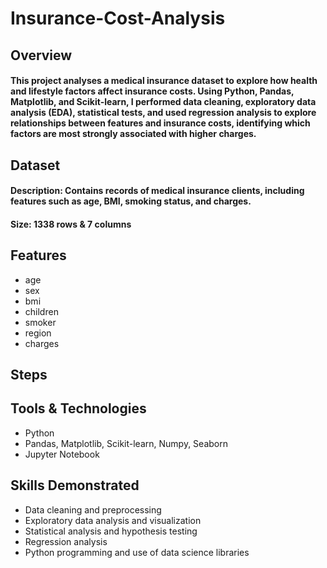 # Insurance-Cost-Analysis
## Overview
#### This project analyses a medical insurance dataset to explore how health and lifestyle factors affect insurance costs. Using Python, Pandas, Matplotlib, and Scikit-learn, I performed data cleaning, exploratory data analysis (EDA), statistical tests, and used regression analysis to explore relationships between features and insurance costs, identifying which factors are most strongly associated with higher charges.


## Dataset
#### Description: Contains records of medical insurance clients, including features such as age, BMI, smoking status, and charges.
#### Size: 1338 rows & 7 columns

## Features
- age
- sex
- bmi
- children
- smoker
- region
- charges


## Steps
 

## Tools & Technologies
- Python
- Pandas, Matplotlib, Scikit-learn, Numpy, Seaborn
- Jupyter Notebook

## Skills Demonstrated
- Data cleaning and preprocessing
- Exploratory data analysis and visualization
- Statistical analysis and hypothesis testing
- Regression analysis
- Python programming and use of data science libraries
